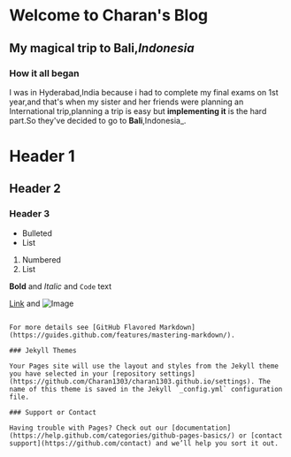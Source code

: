 # Welcome to Charan's Blog
## My magical trip to **Bali**,_Indonesia_

### How it all began
I was in Hyderabad,India because i had to complete my final exams on 1st year,and that's when my sister and her friends were planning an International trip,planning a trip is easy but **implementing it** is the hard part.So they've decided to go to **Bali**,Indonesia_.




# Header 1
## Header 2
### Header 3

- Bulleted
- List

1. Numbered
2. List

**Bold** and _Italic_ and `Code` text

[Link](url) and ![Image](src)
```

For more details see [GitHub Flavored Markdown](https://guides.github.com/features/mastering-markdown/).

### Jekyll Themes

Your Pages site will use the layout and styles from the Jekyll theme you have selected in your [repository settings](https://github.com/Charan1303/charan1303.github.io/settings). The name of this theme is saved in the Jekyll `_config.yml` configuration file.

### Support or Contact

Having trouble with Pages? Check out our [documentation](https://help.github.com/categories/github-pages-basics/) or [contact support](https://github.com/contact) and we’ll help you sort it out.
